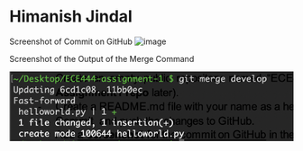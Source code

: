 # Himanish Jindal

Screenshot of Commit on GitHub
<img width="1261" alt="image" src="https://github.com/jhimanish/ECE444-F2023-Assignment1/assets/54194957/c0db6691-dfdd-4095-816a-90a45d101643">



Screenshot of the Output of the Merge Command

![Output of Merge Command](merge_output_screenshot.png)
